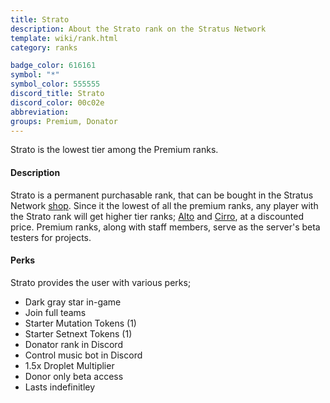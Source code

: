 ```yaml
---
title: Strato
description: About the Strato rank on the Stratus Network
template: wiki/rank.html
category: ranks

badge_color: 616161
symbol: "*"
symbol_color: 555555
discord_title: Strato
discord_color: 00c02e
abbreviation: 
groups: Premium, Donator
---
```


Strato is the lowest tier among the Premium ranks.

#### Description 

Strato is a permanent purchasable rank, that can be bought in the Stratus Network [shop](https://stratusnetwork.buycraft.net/). Since it the lowest of all the premium ranks, any player with the Strato rank will get higher tier ranks; [Alto](ranks/alto) and [Cirro](ranks/cirro), at a discounted price. Premium ranks, along with staff members, serve as the server's beta testers for projects.

#### Perks

Strato provides the user with various perks;

- Dark gray star in-game
- Join full teams
- Starter Mutation Tokens (1)
- Starter Setnext Tokens (1)
- Donator rank in Discord
- Control music bot in Discord
- 1.5x Droplet Multiplier
- Donor only beta access
- Lasts indefinitley
